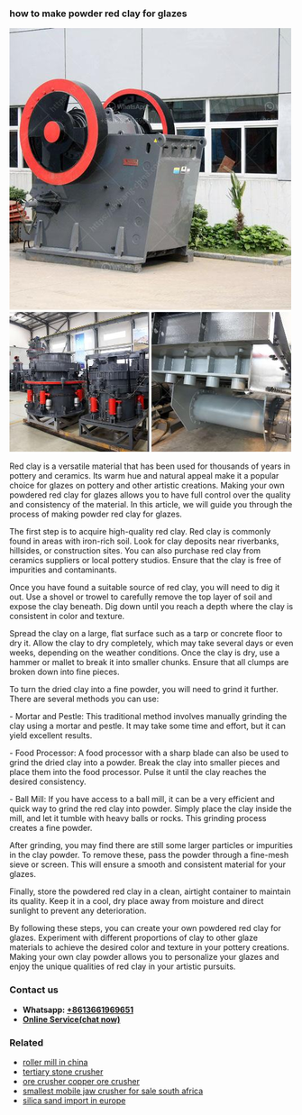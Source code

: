 <h3>how to make powder red clay for glazes</h3><img src='1702260418.jpg' alt=''><p>Red clay is a versatile material that has been used for thousands of years in pottery and ceramics. Its warm hue and natural appeal make it a popular choice for glazes on pottery and other artistic creations. Making your own powdered red clay for glazes allows you to have full control over the quality and consistency of the material. In this article, we will guide you through the process of making powder red clay for glazes.</p><p>The first step is to acquire high-quality red clay. Red clay is commonly found in areas with iron-rich soil. Look for clay deposits near riverbanks, hillsides, or construction sites. You can also purchase red clay from ceramics suppliers or local pottery studios. Ensure that the clay is free of impurities and contaminants.</p><p>Once you have found a suitable source of red clay, you will need to dig it out. Use a shovel or trowel to carefully remove the top layer of soil and expose the clay beneath. Dig down until you reach a depth where the clay is consistent in color and texture.</p><p>Spread the clay on a large, flat surface such as a tarp or concrete floor to dry it. Allow the clay to dry completely, which may take several days or even weeks, depending on the weather conditions. Once the clay is dry, use a hammer or mallet to break it into smaller chunks. Ensure that all clumps are broken down into fine pieces.</p><p>To turn the dried clay into a fine powder, you will need to grind it further. There are several methods you can use:</p><p>- Mortar and Pestle: This traditional method involves manually grinding the clay using a mortar and pestle. It may take some time and effort, but it can yield excellent results.</p><p>- Food Processor: A food processor with a sharp blade can also be used to grind the dried clay into a powder. Break the clay into smaller pieces and place them into the food processor. Pulse it until the clay reaches the desired consistency.</p><p>- Ball Mill: If you have access to a ball mill, it can be a very efficient and quick way to grind the red clay into powder. Simply place the clay inside the mill, and let it tumble with heavy balls or rocks. This grinding process creates a fine powder.</p><p>After grinding, you may find there are still some larger particles or impurities in the clay powder. To remove these, pass the powder through a fine-mesh sieve or screen. This will ensure a smooth and consistent material for your glazes.</p><p>Finally, store the powdered red clay in a clean, airtight container to maintain its quality. Keep it in a cool, dry place away from moisture and direct sunlight to prevent any deterioration.</p><p>By following these steps, you can create your own powdered red clay for glazes. Experiment with different proportions of clay to other glaze materials to achieve the desired color and texture in your pottery creations. Making your own clay powder allows you to personalize your glazes and enjoy the unique qualities of red clay in your artistic pursuits.</p><h3>Contact us</h3><ul><li><strong>Whatsapp:&nbsp;<a href="https://wa.me/8613661969651">+8613661969651</a></strong></li><li><a href="https://swt.shibang-china.com/?git&amp;zhl&amp;how to make powder red clay for glazes"><strong>Online Service(chat now)</strong></a></li></ul><h3>Related</h3><ul><li><a href='roller mill in china.md'>roller mill in china</a></li><li><a href='tertiary stone crusher.md'>tertiary stone crusher</a></li><li><a href='ore crusher copper ore crusher.md'>ore crusher copper ore crusher</a></li><li><a href='smallest mobile jaw crusher for sale south africa.md'>smallest mobile jaw crusher for sale south africa</a></li><li><a href='silica sand import in europe.md'>silica sand import in europe</a></li></ul>